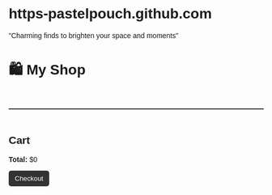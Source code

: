 # https-pastelpouch.github.com
"Charming finds to brighten your space and moments"
<!DOCTYPE html>
<html lang="en">
<head>
  <meta charset="UTF-8">
  <meta name="viewport" content="width=device-width, initial-scale=1.0">
  <title>Simple Shop</title>
  <style>
    body { font-family: Arial, sans-serif; margin: 20px; }
    .products { display: grid; grid-template-columns: repeat(3, 1fr); gap: 20px; }
    .product { border: 1px solid #ddd; padding: 15px; border-radius: 8px; text-align: center; }
    .cart { margin-top: 30px; border-top: 2px solid #333; padding-top: 20px; }
    button { padding: 8px 12px; background: #333; color: white; border: none; border-radius: 5px; cursor: pointer; }
    button:hover { background: #555; }
  </style>
</head>
<body>
  <h1>🛍️ My Shop</h1>

  <div class="products" id="products"></div>

  <div class="cart">
    <h2>Cart</h2>
    <ul id="cart-items"></ul>
    <p><strong>Total:</strong> $<span id="total">0</span></p>
    <button onclick="checkout()">Checkout</button>
  </div>

  <script>
    const products = [
      { id: 1, name: "T-Shirt", price: 20 },
      { id: 2, name: "Jeans", price: 40 },
      { id: 3, name: "Sneakers", price: 60 }
    ];
    const cart = [];

    function renderProducts() {
      const container = document.getElementById("products");
      container.innerHTML = products.map(p => `
        <div class="product">
          <h3>${p.name}</h3>
          <p>$${p.price}</p>
          <button onclick="addToCart(${p.id})">Add to Cart</button>
        </div>
      `).join("");
    }

    function addToCart(id) {
      const product = products.find(p => p.id === id);
      cart.push(product);
      renderCart();
    }

    function renderCart() {
      const items = document.getElementById("cart-items");
      items.innerHTML = cart.map(item => `<li>${item.name} - $${item.price}</li>`).join("");
      const total = cart.reduce((sum, item) => sum + item.price, 0);
      document.getElementById("total").textContent = total;
    }

    function checkout() {
      alert("Checkout not implemented yet!");
    }

    renderProducts();
  </script>
</body>
</html>

